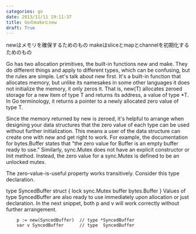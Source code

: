 ```yaml
---
categories: go
date: 2013/11/11 19:11:37
title: Goのmakeとnew
draft: True
---
```


newはメモリを確保するためのもの
makeはsliceとmapとchannelを初期化するためのもの



Go has two allocation primitives, the built-in functions new and make. They do different things and apply to different types, which can be confusing, but the rules are simple. Let's talk about new first. It's a built-in function that allocates memory, but unlike its namesakes in some other languages it does not initialize the memory, it only zeros it. That is, new(T) allocates zeroed storage for a new item of type T and returns its address, a value of type *T. In Go terminology, it returns a pointer to a newly allocated zero value of type T.

Since the memory returned by new is zeroed, it's helpful to arrange when designing your data structures that the zero value of each type can be used without further initialization. This means a user of the data structure can create one with new and get right to work. For example, the documentation for bytes.Buffer states that "the zero value for Buffer is an empty buffer ready to use." Similarly, sync.Mutex does not have an explicit constructor or Init method. Instead, the zero value for a sync.Mutex is defined to be an unlocked mutex.

The zero-value-is-useful property works transitively. Consider this type declaration.

type SyncedBuffer struct {
    lock    sync.Mutex
        buffer  bytes.Buffer
        }
        Values of type SyncedBuffer are also ready to use immediately upon allocation or just declaration. In the next snippet, both p and v will work correctly without further arrangement.
        
        p := new(SyncedBuffer)  // type *SyncedBuffer
        var v SyncedBuffer      // type  SyncedBuffer
        
